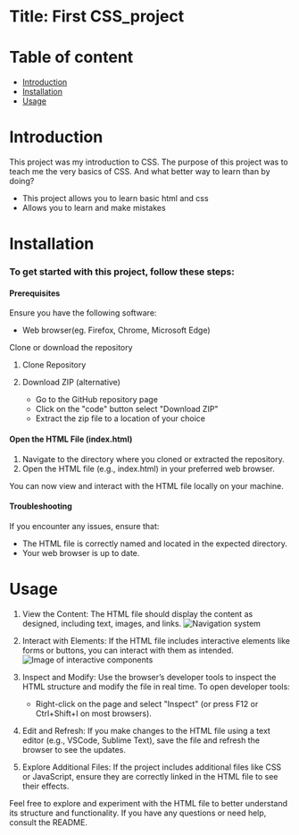 # Title: First CSS_project

# Table of content
- [Introduction](#introduction)
- [Installation](#installation)
- [Usage](#usage)

# Introduction
This project was my introduction to CSS. The purpose of this project was to teach me the very basics of CSS. 
And what better way to learn than by doing? 
- This project allows you to learn basic html and css
- Allows you to learn and make mistakes


# Installation
### To get started with this project, follow these steps:
#### Prerequisites
Ensure you have the following software:
- Web browser(eg. Firefox, Chrome, Microsoft Edge)

Clone or download the repository
1. Clone Repository

2. Download ZIP (alternative)
   - Go to the GitHub repository page
   - Click on the "code" button select "Download ZIP"
   - Extract the zip file to a location of your choice

#### Open the HTML File (index.html)
1. Navigate to the directory where you cloned or extracted the repository.
2. Open the HTML file (e.g., index.html) in your preferred web browser.

You can now view and interact with the HTML file locally on your machine.

#### Troubleshooting
If you encounter any issues, ensure that:

- The HTML file is correctly named and located in the expected directory.
- Your web browser is up to date.

# Usage
1. View the Content: The HTML file should display the content as designed, including text, images, and links.
    ![Navigation system](https://github.com/user-attachments/assets/aa017053-c09b-4a56-8d1e-6de10a0951c7)
2. Interact with Elements: If the HTML file includes interactive elements like forms or buttons, you can interact with them as intended.
    ![Image of interactive components](https://github.com/user-attachments/assets/4c26a77a-60da-4eea-a900-65428b051de5)

3. Inspect and Modify: Use the browser’s developer tools to inspect the HTML structure and modify the file in real time. To open developer tools:
   - Right-click on the page and select "Inspect" (or press F12 or Ctrl+Shift+I on most browsers).
4. Edit and Refresh: If you make changes to the HTML file using a text editor (e.g., VSCode, Sublime Text), save the file and refresh the browser to see the updates.
5. Explore Additional Files: If the project includes additional files like CSS or JavaScript, ensure they are correctly linked in the HTML file to see their effects.

Feel free to explore and experiment with the HTML file to better understand its structure and functionality. If you have any questions or need help, consult the README.
